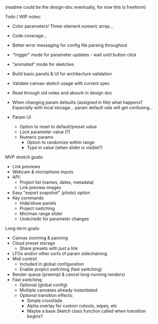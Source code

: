 (readme could be the design-doc eventually, for now this is freeform)

Todo / WIP notes:

-   Color parameters! Three-element numeric array...
-   Code coverage...
-   Better error messaging for config file parsing throughout
-   "trigger" mode for parameter updates - wait until button click
-   "animated" mode for sketches

-   Build basic panels & UI for architecture validation
-   Validate canvas-sketch usage with current spec
-   Read through old notes and absorb in design doc

-   When changing param defaults (assigned in file) what happens? Especially with local storage... param default vals will get confusing...

-   Param UI
    -   Option to reset to default/preset value
    -   Lock parameter value (?)
    -   Numeric params
        -   Option to randomize within range
        -   Type in value (when slider is visible?)

MVP stretch goals:

-   Link previews
-   Webcam & microphone inputs
-   API:
    -   Project list (names, dates, metadata)
    -   Link preview images
-   Easy "export snapshot" (photo) option
-   Key commands
    -   Hide/show panels
    -   Project switching
    -   Min/max range slider
    -   Undo/redo for parameter changes

Long-term goals:

-   Canvas zooming & panning
-   Cloud preset storage
    -   Share presets with _just_ a link
-   LFOs and/or other sorts of param sidechaining
-   Midi control:
    -   Included in global configuration
    -   Enable project switching (fast switching)
-   Render queue (preempt & cancel long-running renders)
-   Fast switching:
    -   Optional (global config)
    -   Multiple canvases already instantiated
    -   Optional transition effects:
        -   Simple crossfade
        -   Alpha overlay for custom cutouts, wipes, etc
        -   Maybe a base Sketch class function called when transition begins?
